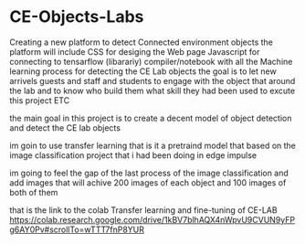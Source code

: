 # CE-Objects-Labs

Creating a new platform to detect Connected environment objects 
the platform will include CSS for desiging the Web page 
Javascript for connecting to tensarflow (libarariy) compiler/notebook with all the Machine learning process for detecting the CE Lab objects 
the goal is to let new arrivels guests and staff and students to engage with the object that around the lab and to know who build them 
what skill they had been used to excute this project ETC

the main goal in this project is to create a decent model of object detection and detect the CE lab objects 

im goin to use transfer learning that is it a pretraind model that based on the image classification project that i had been doing in edge impulse 

im going to feel the gap of the last process of the image classification and add images that will achive  200 images of each object and 100 images of both of them  

that is the link to the colab Transfer learning and fine-tuning of CE-LAB https://colab.research.google.com/drive/1kBV7blhAQX4nWpvU9CVUN9yFPg6AY0Pv#scrollTo=wTTT7fnP8YUR